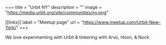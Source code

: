 +++
title = "Urbit NY"
description = ""
image = "https://media.urbit.org/site/communities/ny.png"

[[links]]
label = "Meetup page"
url = "https://www.meetup.com/Urbit-New-York/"
+++

We love experimenting with Urbit & tinkering with Arvo, Hoon, & Nock

